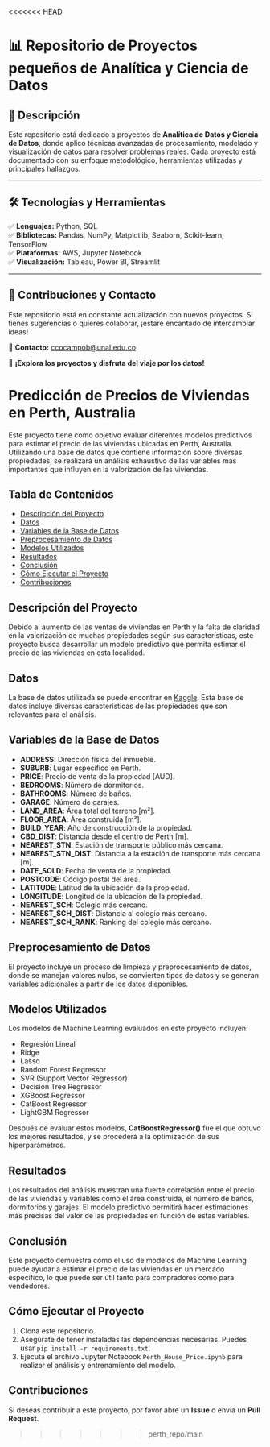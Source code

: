 <<<<<<< HEAD

# 📊 Repositorio de Proyectos pequeños de Analítica y Ciencia de Datos

## 📢 Descripción

Este repositorio está dedicado a proyectos de **Analítica de Datos y Ciencia de Datos**, donde aplico técnicas avanzadas de procesamiento, modelado y visualización de datos para resolver problemas reales. Cada proyecto está documentado con su enfoque metodológico, herramientas utilizadas y principales hallazgos.

---

## 🛠 Tecnologías y Herramientas

✅ **Lenguajes:** Python, SQL  
✅ **Bibliotecas:** Pandas, NumPy, Matplotlib, Seaborn, Scikit-learn, TensorFlow  
✅ **Plataformas:** AWS, Jupyter Notebook  
✅ **Visualización:** Tableau, Power BI, Streamlit

---

## 🤝 Contribuciones y Contacto

Este repositorio está en constante actualización con nuevos proyectos. Si tienes sugerencias o quieres colaborar, ¡estaré encantado de intercambiar ideas!

📧 **Contacto:** ccocampob@unal.edu.co

🚀 **¡Explora los proyectos y disfruta del viaje por los datos!**

# Predicción de Precios de Viviendas en Perth, Australia

Este proyecto tiene como objetivo evaluar diferentes modelos predictivos para estimar el precio de las viviendas ubicadas en Perth, Australia. Utilizando una base de datos que contiene información sobre diversas propiedades, se realizará un análisis exhaustivo de las variables más importantes que influyen en la valorización de las viviendas.

## Tabla de Contenidos

- [Descripción del Proyecto](#descripción-del-proyecto)
- [Datos](#datos)
- [Variables de la Base de Datos](#variables-de-la-base-de-datos)
- [Preprocesamiento de Datos](#preprocesamiento-de-datos)
- [Modelos Utilizados](#modelos-utilizados)
- [Resultados](#resultados)
- [Conclusión](#conclusión)
- [Cómo Ejecutar el Proyecto](#cómo-ejecutar-el-proyecto)
- [Contribuciones](#contribuciones)

## Descripción del Proyecto

Debido al aumento de las ventas de viviendas en Perth y la falta de claridad en la valorización de muchas propiedades según sus características, este proyecto busca desarrollar un modelo predictivo que permita estimar el precio de las viviendas en esta localidad.

## Datos

La base de datos utilizada se puede encontrar en [Kaggle](https://www.kaggle.com/datasets/syuzai/perth-house-prices/data). Esta base de datos incluye diversas características de las propiedades que son relevantes para el análisis.

## Variables de la Base de Datos

- **ADDRESS**: Dirección física del inmueble.
- **SUBURB**: Lugar específico en Perth.
- **PRICE**: Precio de venta de la propiedad [AUD].
- **BEDROOMS**: Número de dormitorios.
- **BATHROOMS**: Número de baños.
- **GARAGE**: Número de garajes.
- **LAND_AREA**: Área total del terreno [m²].
- **FLOOR_AREA**: Área construida [m²].
- **BUILD_YEAR**: Año de construcción de la propiedad.
- **CBD_DIST**: Distancia desde el centro de Perth [m].
- **NEAREST_STN**: Estación de transporte público más cercana.
- **NEAREST_STN_DIST**: Distancia a la estación de transporte más cercana [m].
- **DATE_SOLD**: Fecha de venta de la propiedad.
- **POSTCODE**: Código postal del área.
- **LATITUDE**: Latitud de la ubicación de la propiedad.
- **LONGITUDE**: Longitud de la ubicación de la propiedad.
- **NEAREST_SCH**: Colegio más cercano.
- **NEAREST_SCH_DIST**: Distancia al colegio más cercano.
- **NEAREST_SCH_RANK**: Ranking del colegio más cercano.

## Preprocesamiento de Datos

El proyecto incluye un proceso de limpieza y preprocesamiento de datos, donde se manejan valores nulos, se convierten tipos de datos y se generan variables adicionales a partir de los datos disponibles.

## Modelos Utilizados

Los modelos de Machine Learning evaluados en este proyecto incluyen:

- Regresión Lineal
- Ridge
- Lasso
- Random Forest Regressor
- SVR (Support Vector Regressor)
- Decision Tree Regressor
- XGBoost Regressor
- CatBoost Regressor
- LightGBM Regressor

Después de evaluar estos modelos, **CatBoostRegressor()** fue el que obtuvo los mejores resultados, y se procederá a la optimización de sus hiperparámetros.

## Resultados

Los resultados del análisis muestran una fuerte correlación entre el precio de las viviendas y variables como el área construida, el número de baños, dormitorios y garajes. El modelo predictivo permitirá hacer estimaciones más precisas del valor de las propiedades en función de estas variables.

## Conclusión

Este proyecto demuestra cómo el uso de modelos de Machine Learning puede ayudar a estimar el precio de las viviendas en un mercado específico, lo que puede ser útil tanto para compradores como para vendedores.

## Cómo Ejecutar el Proyecto

1. Clona este repositorio.
2. Asegúrate de tener instaladas las dependencias necesarias. Puedes usar `pip install -r requirements.txt`.
3. Ejecuta el archivo Jupyter Notebook `Perth_House_Price.ipynb` para realizar el análisis y entrenamiento del modelo.

## Contribuciones

Si deseas contribuir a este proyecto, por favor abre un **Issue** o envía un **Pull Request**.

> > > > > > > perth_repo/main
